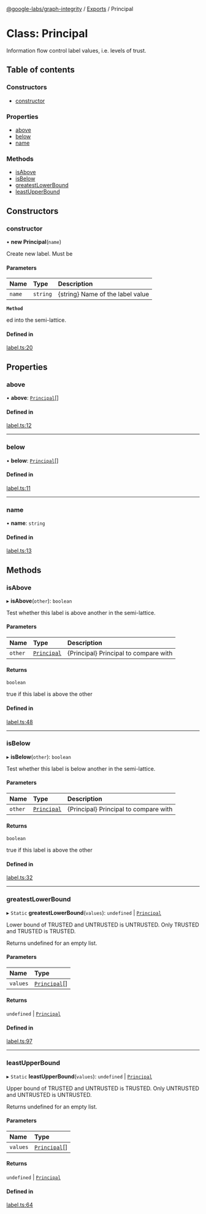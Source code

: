 [@google-labs/graph-integrity](../README.md) / [Exports](../modules.md) / Principal

# Class: Principal

Information flow control label values, i.e. levels of trust.

## Table of contents

### Constructors

- [constructor](Principal.md#constructor)

### Properties

- [above](Principal.md#above)
- [below](Principal.md#below)
- [name](Principal.md#name)

### Methods

- [isAbove](Principal.md#isabove)
- [isBelow](Principal.md#isbelow)
- [greatestLowerBound](Principal.md#greatestlowerbound)
- [leastUpperBound](Principal.md#leastupperbound)

## Constructors

### constructor

• **new Principal**(`name`)

Create new label. Must be

#### Parameters

| Name   | Type     | Description                      |
| :----- | :------- | :------------------------------- |
| `name` | `string` | {string} Name of the label value |

**`Method`**

ed into the semi-lattice.

#### Defined in

[label.ts:20](https://github.com/breadboard-ai/breadboard/blob/99919d5/seeds/graph-integrity/src/label.ts#L20)

## Properties

### above

• **above**: [`Principal`](Principal.md)[]

#### Defined in

[label.ts:12](https://github.com/breadboard-ai/breadboard/blob/99919d5/seeds/graph-integrity/src/label.ts#L12)

---

### below

• **below**: [`Principal`](Principal.md)[]

#### Defined in

[label.ts:11](https://github.com/breadboard-ai/breadboard/blob/99919d5/seeds/graph-integrity/src/label.ts#L11)

---

### name

• **name**: `string`

#### Defined in

[label.ts:13](https://github.com/breadboard-ai/breadboard/blob/99919d5/seeds/graph-integrity/src/label.ts#L13)

## Methods

### isAbove

▸ **isAbove**(`other`): `boolean`

Test whether this label is above another in the semi-lattice.

#### Parameters

| Name    | Type                        | Description                           |
| :------ | :-------------------------- | :------------------------------------ |
| `other` | [`Principal`](Principal.md) | {Principal} Principal to compare with |

#### Returns

`boolean`

true if this label is above the other

#### Defined in

[label.ts:48](https://github.com/breadboard-ai/breadboard/blob/99919d5/seeds/graph-integrity/src/label.ts#L48)

---

### isBelow

▸ **isBelow**(`other`): `boolean`

Test whether this label is below another in the semi-lattice.

#### Parameters

| Name    | Type                        | Description                           |
| :------ | :-------------------------- | :------------------------------------ |
| `other` | [`Principal`](Principal.md) | {Principal} Principal to compare with |

#### Returns

`boolean`

true if this label is above the other

#### Defined in

[label.ts:32](https://github.com/breadboard-ai/breadboard/blob/99919d5/seeds/graph-integrity/src/label.ts#L32)

---

### greatestLowerBound

▸ `Static` **greatestLowerBound**(`values`): `undefined` \| [`Principal`](Principal.md)

Lower bound of TRUSTED and UNTRUSTED is UNTRUSTED.
Only TRUSTED and TRUSTED is TRUSTED.

Returns undefined for an empty list.

#### Parameters

| Name     | Type                          |
| :------- | :---------------------------- |
| `values` | [`Principal`](Principal.md)[] |

#### Returns

`undefined` \| [`Principal`](Principal.md)

#### Defined in

[label.ts:97](https://github.com/breadboard-ai/breadboard/blob/99919d5/seeds/graph-integrity/src/label.ts#L97)

---

### leastUpperBound

▸ `Static` **leastUpperBound**(`values`): `undefined` \| [`Principal`](Principal.md)

Upper bound of TRUSTED and UNTRUSTED is TRUSTED.
Only UNTRUSTED and UNTRUSTED is UNTRUSTED.

Returns undefined for an empty list.

#### Parameters

| Name     | Type                          |
| :------- | :---------------------------- |
| `values` | [`Principal`](Principal.md)[] |

#### Returns

`undefined` \| [`Principal`](Principal.md)

#### Defined in

[label.ts:64](https://github.com/breadboard-ai/breadboard/blob/99919d5/seeds/graph-integrity/src/label.ts#L64)
